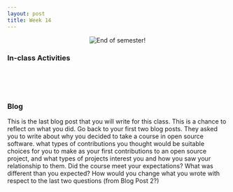 ```yaml
---
layout: post
title: Week 14
---
```


<p align="center">
  <img src="https://media.giphy.com/media/l1IY3GUrvH9MYRLTq/giphy.gif" alt="End of semester!">
</p>

### In-class Activities

<br>
<br>
<br>

### Blog
This is the last blog post that you will write for this class. This is a chance to reflect on what you did. Go back to your first two blog posts. They asked you to write about
why you decided to take a course in open source software.
what types of contributions you thought would be suitable choices for you to make as your first contributions to an open source project, and
what types of projects interest you and how you saw your relationship to them.
Did the course meet your expectations? What was different than you expected? How would you change what you wrote with respect to the last two questions (from Blog Post 2?)

<br>
<br>
<br>
